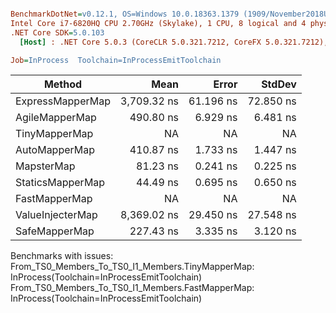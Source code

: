 ``` ini

BenchmarkDotNet=v0.12.1, OS=Windows 10.0.18363.1379 (1909/November2018Update/19H2)
Intel Core i7-6820HQ CPU 2.70GHz (Skylake), 1 CPU, 8 logical and 4 physical cores
.NET Core SDK=5.0.103
  [Host] : .NET Core 5.0.3 (CoreCLR 5.0.321.7212, CoreFX 5.0.321.7212), X64 RyuJIT

Job=InProcess  Toolchain=InProcessEmitToolchain  

```
|           Method |        Mean |     Error |    StdDev |
|----------------- |------------:|----------:|----------:|
| ExpressMapperMap | 3,709.32 ns | 61.196 ns | 72.850 ns |
|   AgileMapperMap |   490.80 ns |  6.929 ns |  6.481 ns |
|    TinyMapperMap |          NA |        NA |        NA |
|    AutoMapperMap |   410.87 ns |  1.733 ns |  1.447 ns |
|       MapsterMap |    81.23 ns |  0.241 ns |  0.225 ns |
|     StaticsMapperMap |    44.49 ns |  0.695 ns |  0.650 ns |
|    FastMapperMap |          NA |        NA |        NA |
| ValueInjecterMap | 8,369.02 ns | 29.450 ns | 27.548 ns |
|    SafeMapperMap |   227.43 ns |  3.335 ns |  3.120 ns |

Benchmarks with issues:
  From_TS0_Members_To_TS0_I1_Members.TinyMapperMap: InProcess(Toolchain=InProcessEmitToolchain)
  From_TS0_Members_To_TS0_I1_Members.FastMapperMap: InProcess(Toolchain=InProcessEmitToolchain)
